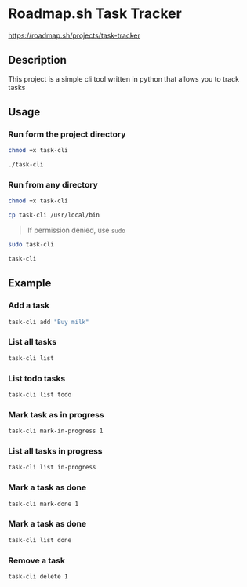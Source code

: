 # Roadmap.sh Task Tracker

https://roadmap.sh/projects/task-tracker

## Description

This project is a simple cli tool written in python that allows you to track tasks

## Usage


### Run form the project directory

```bash
chmod +x task-cli
```

```bash
./task-cli
```

### Run from any directory

```bash
chmod +x task-cli
```

```bash
cp task-cli /usr/local/bin
```

> If permission denied, use `sudo`

```bash
sudo task-cli
```

```bash
task-cli
```

## Example

### Add a task

```bash
task-cli add "Buy milk"
```

### List all tasks

```bash
task-cli list
```

### List todo tasks

```bash
task-cli list todo
```

### Mark task as in progress

```bash
task-cli mark-in-progress 1
```

### List all tasks in progress

```bash
task-cli list in-progress
```

### Mark a task as done

```bash
task-cli mark-done 1
```

### Mark a task as done

```bash
task-cli list done
```

### Remove a task

```bash
task-cli delete 1
```